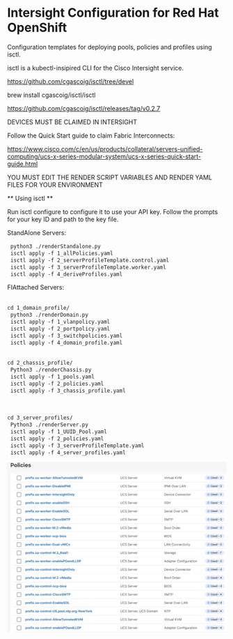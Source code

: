 # Intersight Configuration for Red Hat OpenShift

Configuration templates for deploying pools, policies and profiles using isctl.

isctl is a kubectl-insipired CLI for the Cisco Intersight service.

https://github.com/cgascoig/isctl/tree/devel

brew install cgascoig/isctl/isctl

https://github.com/cgascoig/isctl/releases/tag/v0.2.7

DEVICES MUST BE CLAIMED IN INTERSIGHT

Follow the Quick Start guide to claim Fabric Interconnects:

https://www.cisco.com/c/en/us/products/collateral/servers-unified-computing/ucs-x-series-modular-system/ucs-x-series-quick-start-guide.html

YOU MUST EDIT THE RENDER SCRIPT VARIABLES AND RENDER YAML FILES FOR YOUR ENVIRONMENT

** Using isctl **

Run isctl configure to configure it to use your API key. Follow the prompts for your key ID and path to the key file.

StandAlone Servers:

```
 python3 ./renderStandalone.py  
 isctl apply -f 1_allPolicies.yaml
 isctl apply -f 2_serverProfileTemplate.control.yaml
 isctl apply -f 3_serverProfileTemplate.worker.yaml
 isctl apply -f 4_deriveProfiles.yaml

```

FIAttached Servers:

```
  
cd 1_domain_profile/
 python3 ./renderDomain.py
 isctl apply -f 1_vlanpolicy.yaml
 isctl apply -f 2_portpolicy.yaml
 isctl apply -f 3_switchpolicies.yaml
 isctl apply -f 4_domain_profile.yaml

```
```
 
cd 2_chassis_profile/
 Python3 ./renderChassis.py
 isctl apply -f 1_pools.yaml
 isctl apply -f 2_policies.yaml
 isctl apply -f 3_chassis_profile.yaml
 
```
```

cd 3_server_profiles/
 Python3 ./renderServer.py
 isctl apply -f 1_UUID_Pool.yaml
 isctl apply -f 2_policies.yaml
 isctl apply -f 3_serverProfileTemplate.yaml
 isctl apply -f 4_server_profiles.yaml

```

![Policies](./policies.png)



  